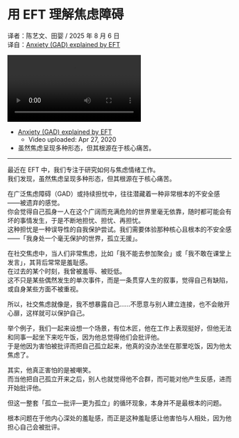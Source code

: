 # 用 EFT 理解焦虑障碍
译者：陈艺文、田婴 / 2025 年 8 月 6 日  
译自：[Anxiety (GAD) explained by EFT](https://youtu.be/LRuoHv-ODrI)  

<div class="video-wrapper"><video src="https://files.catbox.moe/ebe9g5.mp4" controls playsinline></video></div>

- [Anxiety (GAD) explained by EFT](https://youtu.be/LRuoHv-ODrI)
  - Video uploaded: Apr 27, 2020
- 虽然焦虑呈现多种形态，但其根源在于核心痛苦。

---

最近在 EFT 中，我们专注于研究如何与焦虑情绪工作。  
我们发现，虽然焦虑呈现多种形态，但其根源在于核心痛苦。

在广泛焦虑障碍（GAD）或持续担忧中，往往潜藏着一种非常根本的不安全感——被遗弃的感觉。  
你会觉得自己孤身一人在这个广阔而充满危险的世界里毫无依靠，随时都可能会有坏的事情发生，于是不断地担忧、担忧、再担忧。  
这种担忧是一种误导性的自我保护尝试。我们需要体验那种核心且根本的不安全感——「我身处一个毫无保护的世界，孤立无援」。

在社交焦虑中，当人们非常焦虑，比如「我不能去参加聚会」或「我不敢在课堂上发言」，其背后常常是羞耻感。  
在过去的某个时刻，我曾被羞辱、被贬低。  
这不只是某些偶然发生的单次事件，而是一条贯穿人生的叙事，觉得自己有缺陷，或自身某些方面不被重视。

所以，社交焦虑就像是，我不想暴露自己......不愿意与别人建立连接，也不会敞开心扉，这样就可以保护自己。

举个例子，我们一起来设想一个场景，有位木匠，他在工作上表现挺好，但他无法和同事一起坐下来吃午饭，因为他总觉得他们会批评他。  
于是他因为害怕被批评而把自己孤立起来，他真的没办法坐在那里吃饭，因为他太焦虑了。

其实，他真正害怕的是被嘲笑。  
而当他把自己孤立开来之后，别人也就觉得他不合群，而可能对他产生反感，进而开始批评他。

但这一整套「孤立—批评—更为孤立」的循环现象，本身并不是最根本的问题。

根本问题在于他内心深处的羞耻感，而正是这种羞耻感让他害怕与人相处，因为他担心自己会被批评。
